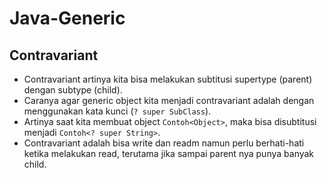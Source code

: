 # Java-Generic
## Contravariant
* Contravariant artinya kita bisa melakukan subtitusi supertype (parent) dengan subtype (child).
* Caranya agar generic object kita menjadi contravariant adalah dengan menggunakan kata kunci (`? super SubClass`).
* Artinya saat kita membuat object `Contoh<Object>`, maka bisa disubtitusi menjadi `Contoh<? super String>`.
* Contravariant adalah bisa write dan readm namun perlu berhati-hati ketika melakukan read, terutama jika sampai parent nya punya banyak child.